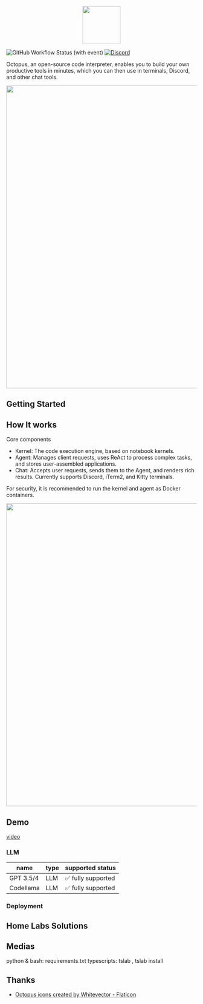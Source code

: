 <p align="center">
<img width="100px" src="https://github.com/dbpunk-labs/octopus/assets/8623385/6c60cb2b-415f-4979-9dc2-b8ce1958e17a" align="center"/>

![GitHub Workflow Status (with event)](https://img.shields.io/github/actions/workflow/status/dbpunk-labs/octopus/ci.yml?branch=main&style=flat-square)
[![Discord](https://badgen.net/badge/icon/discord?icon=discord&label)](https://discord.gg/UjSHsjaz66)

Octopus, an open-source code interpreter, enables you to build your own productive tools in minutes, which you can then use in terminals, Discord, and other chat tools.

<p align="center">
<img width="800px" src="https://github.com/dbpunk-labs/octopus/assets/8623385/709f84f6-3b7f-49cf-b83f-e26d2d802015" align="center"/>

## Getting Started

## How It works

Core components

* Kernel: The code execution engine, based on notebook kernels.
* Agent: Manages client requests, uses ReAct to process complex tasks, and stores user-assembled applications.
* Chat: Accepts user requests, sends them to the Agent, and renders rich results. Currently supports Discord, iTerm2, and Kitty terminals.

For security, it is recommended to run the kernel and agent as Docker containers.

<p align="center">
<img width="800px" src="https://github.com/dbpunk-labs/octopus/assets/8623385/b67ce64e-4ca8-41b0-9cb8-3b13610ff970" align="center"/>

## Demo

[video](https://github.com/dbpunk-labs/octopus/assets/8623385/1b7a47e5-8ac9-4d42-9eb2-848b47b8db84)

### LLM

|name|type|supported status|
|----|----|----------------|
|GPT 3.5/4 | LLM | ✅ fully supported|
|Codellama | LLM | ✅ fully supported|

### Deployment

## Home Labs Solutions

## Medias
python & bash: requirements.txt
typescripts: tslab , tslab install

## Thanks

* [Octopus icons created by Whitevector - Flaticon](https://www.flaticon.com/free-icons/octopus)
